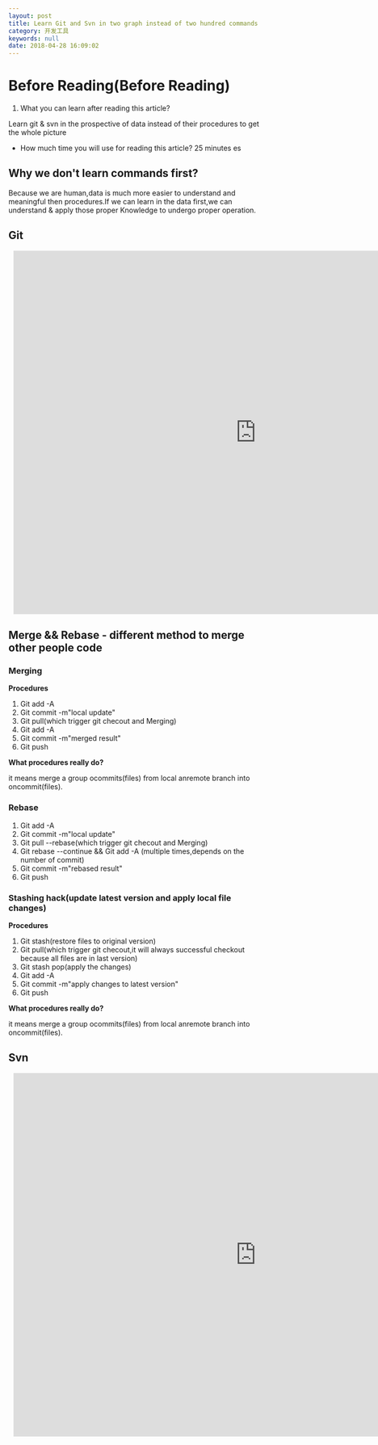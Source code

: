 ```yaml
---
layout: post
title: Learn Git and Svn in two graph instead of two hundred commands
category: 开发工具
keywords: null
date: 2018-04-28 16:09:02
---
```


# Before Reading(Before Reading)

1.  What you can learn after reading this article?

Learn git & svn in the prospective of data instead of their procedures to get the whole picture

* How much time you will use for reading this article? 25 minutes
  es

## Why we don't learn commands first?

Because we are human,data is much more easier to understand and meaningful then procedures.If we can learn in the data first,we can understand & apply those proper Knowledge to undergo proper operation.

## Git

<div class="center" style="width: 960px; height: 720px; margin: 10px; position: relative;"><iframe allowfullscreen frameborder="0" style="width:960px; height:720px" src="https://www.lucidchart.com/documents/embeddedchart/64bbe993-4d80-425a-a0b8-30b3f65408b9" id="7JDb.imKG_hY"></iframe></div>

## Merge && Rebase - different method to merge other people code

### Merging

**Procedures**

1.  Git add -A
2.  Git commit -m"local update"
3.  Git pull(which trigger git checout and Merging)
4.  Git add -A
5.  Git commit -m"merged result"
6.  Git push

**What procedures really do?**

it means merge a group ocommits(files) from local anremote branch into oncommit(files).

### Rebase

1.  Git add -A
2.  Git commit -m"local update"
3.  Git pull --rebase(which trigger git checout and Merging)
4.  Git rebase --continue && Git add -A (multiple times,depends on the number of commit)
5.  Git commit -m"rebased result"
6.  Git push

### Stashing hack(update latest version and apply local file changes)

**Procedures**

1.  Git stash(restore files to original version)
2.  Git pull(which trigger git checout,it will always successful checkout because all files are in last version)
3.  Git stash pop(apply the changes)
4.  Git add -A
5.  Git commit -m"apply changes to latest version"
6.  Git push

**What procedures really do?**

it means merge a group ocommits(files) from local anremote branch into oncommit(files).

## Svn

<div class="center" style="width: 960px; height: 720px; margin: 10px; position: relative;"><iframe allowfullscreen frameborder="0" style="width:960px; height:720px" src="https://www.lucidchart.com/documents/embeddedchart/00b25a30-54be-403c-9665-9f286dc1211c" id="GFDbOms4Pgfw"></iframe></div>
